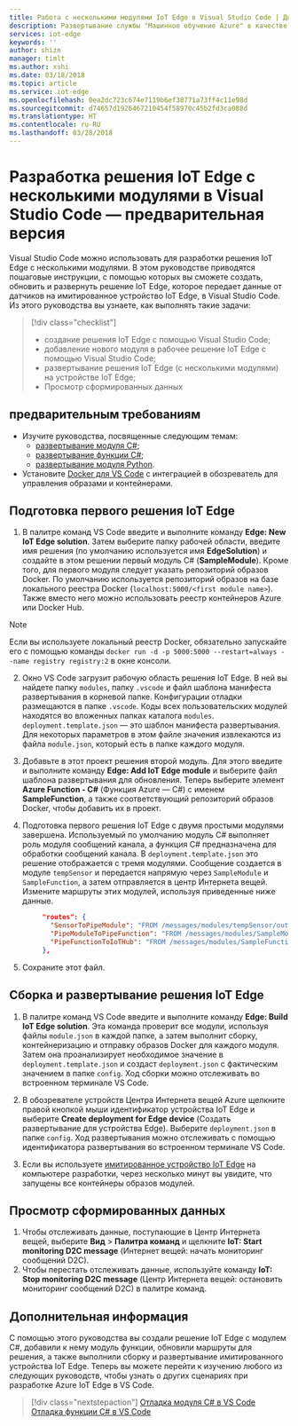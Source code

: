 ```yaml
---
title: Работа с несколькими модулями IoT Edge в Visual Studio Code | Документация Майкрософт
description: Развертывание службы "Машинное обучение Azure" в качестве модуля на пограничном устройстве
services: iot-edge
keywords: ''
author: shizn
manager: timlt
ms.author: xshi
ms.date: 03/18/2018
ms.topic: article
ms.service: iot-edge
ms.openlocfilehash: 0ea2dc723c674e7119b6ef38771a73ff4c11e98d
ms.sourcegitcommit: d74657d1926467210454f58970c45b2fd3ca088d
ms.translationtype: HT
ms.contentlocale: ru-RU
ms.lasthandoff: 03/28/2018
---
```

# <a name="develop-an-iot-edge-solution-with-multiple-modules-in-visual-studio-code---preview"></a>Разработка решения IoT Edge с несколькими модулями в Visual Studio Code — предварительная версия
Visual Studio Code можно использовать для разработки решения IoT Edge с несколькими модулями. В этом руководстве приводятся пошаговые инструкции, с помощью которых вы сможете создать, обновить и развернуть решение IoT Edge, которое передает данные от датчиков на имитированное устройство IoT Edge, в Visual Studio Code. Из этого руководства вы узнаете, как выполнять такие задачи:

> [!div class="checklist"]
> * создание решения IoT Edge с помощью Visual Studio Code;
> * добавление нового модуля в рабочее решение IoT Edge с помощью Visual Studio Code; 
> * развертывание решения IoT Edge (с несколькими модулями) на устройстве IoT Edge;
> * Просмотр сформированных данных

## <a name="prerequisites"></a>предварительным требованиям
* Изучите руководства, посвященные следующим темам:
  * [развертывание модуля C#](tutorial-csharp-module.md);
  * [развертывание функции C#](tutorial-deploy-function.md);
  * [развертывание модуля Python](tutorial-python-module.md).
* Установите [Docker для VS Code](https://marketplace.visualstudio.com/items?itemName=PeterJausovec.vscode-docker) с интеграцией в обозреватель для управления образами и контейнерами.


## <a name="prepare-your-first-iot-edge-solution"></a>Подготовка первого решения IoT Edge
1. В палитре команд VS Code введите и выполните команду **Edge: New IoT Edge solution**. Затем выберите папку рабочей области, введите имя решения (по умолчанию используется имя **EdgeSolution**) и создайте в этом решении первый модуль C# (**SampleModule**). Кроме того, для первого модуля следует указать репозиторий образов Docker. По умолчанию используется репозиторий образов на базе локального реестра Docker (`localhost:5000/<first module name>`). Также вместо него можно использовать реестр контейнеров Azure или Docker Hub.

> [!NOTE]
> Если вы используете локальный реестр Docker, обязательно запускайте его с помощью команды `docker run -d -p 5000:5000 --restart=always --name registry registry:2` в окне консоли.

2. Окно VS Code загрузит рабочую область решения IoT Edge. В ней вы найдете папку `modules`, папку `.vscode` и файл шаблона манифеста развертывания в корневой папке. Конфигурации отладки размещаются в папке `.vscode`. Коды всех пользовательских модулей находятся во вложенных папках каталога `modules`. `deployment.template.json` — это шаблон манифеста развертывания. Для некоторых параметров в этом файле значения извлекаются из файла `module.json`, который есть в папке каждого модуля.

3. Добавьте в этот проект решения второй модуль. Для этого введите и выполните команду **Edge: Add IoT Edge module** и выберите файл шаблона развертывания для обновления. Теперь выберите элемент **Azure Function - C#** (Функция Azure — C#) с именем **SampleFunction**, а также соответствующий репозиторий образов Docker, чтобы добавить их в проект.

4. Подготовка первого решения IoT Edge с двумя простыми модулями завершена. Используемый по умолчанию модуль C# выполняет роль модуля сообщений канала, а функция C# предназначена для обработки сообщений канала. В `deployment.template.json` это решение отображается с тремя модулями. Сообщение создается в модуле `tempSensor` и передается напрямую через `SampleModule` и `SampleFunction`, а затем отправляется в центр Интернета вещей. Измените маршруты этих модулей, используя приведенные ниже данные. 
   ```json
        "routes": {
          "SensorToPipeModule": "FROM /messages/modules/tempSensor/outputs/temperatureOutput INTO BrokeredEndpoint(\"/modules/SampleModule/inputs/input1\")",
          "PipeModuleToPipeFunction": "FROM /messages/modules/SampleModule/outputs/output1 INTO BrokeredEndpoint(\"/modules/SampleFunction/inputs/input1\")",
          "PipeFunctionToIoTHub": "FROM /messages/modules/SampleFunction/outputs/output1 INTO $upstream"
        },
   ```

5. Сохраните этот файл.

## <a name="build-and-deploy-your-iot-edge-solution"></a>Сборка и развертывание решения IoT Edge
1. В палитре команд VS Code введите и выполните команду **Edge: Build IoT Edge solution**. Эта команда проверит все модули, используя файлы `module.json` в каждой папке, а затем выполнит сборку, контейнеризацию и отправку образов Docker для каждого модуля. Затем она проанализирует необходимое значение в `deployment.template.json` и создаст `deployment.json` с фактическим значением в папке `config`. Ход сборки можно отслеживать во встроенном терминале VS Code.

2. В обозревателе устройств Центра Интернета вещей Azure щелкните правой кнопкой мыши идентификатор устройства IoT Edge и выберите **Create deployment for Edge device** (Создать развертывание для устройства Edge). Выберите `deployment.json` в папке `config`. Ход развертывания можно отслеживать с помощью идентификатора развертывания во встроенном терминале VS Code.

3. Если вы используете [имитированное устройство IoT Edge](tutorial-simulate-device-linux.md) на компьютере разработки, через несколько минут вы увидите, что запущены все контейнеры образов модулей.

## <a name="view-generated-data"></a>Просмотр сформированных данных

1. Чтобы отслеживать данные, поступающие в Центр Интернета вещей, выберите **Вид** > **Палитра команд** и щелкните **IoT: Start monitoring D2C message** (Интернет вещей: начать мониторинг сообщений D2C). 
2. Чтобы перестать отслеживать данные, используйте команду **IoT: Stop monitoring D2C message** (Центр Интернета вещей: остановить мониторинг сообщений D2C) в палитре команд. 

## <a name="next-steps"></a>Дополнительная информация

С помощью этого руководства вы создали решение IoT Edge с модулем C#, добавили к нему модуль функции, обновили маршруты для решения, а также выполнили сборку и развертывание имитированного устройства IoT Edge. Теперь вы можете перейти к изучению любого из следующих руководств, чтобы узнать о других сценариях при разработке Azure IoT Edge в VS Code.

> [!div class="nextstepaction"]
> [Отладка модуля C# в VS Code](how-to-vscode-debug-csharp-module.md)
> [Отладка функции C# в VS Code](how-to-vscode-debug-azure-function.md)
